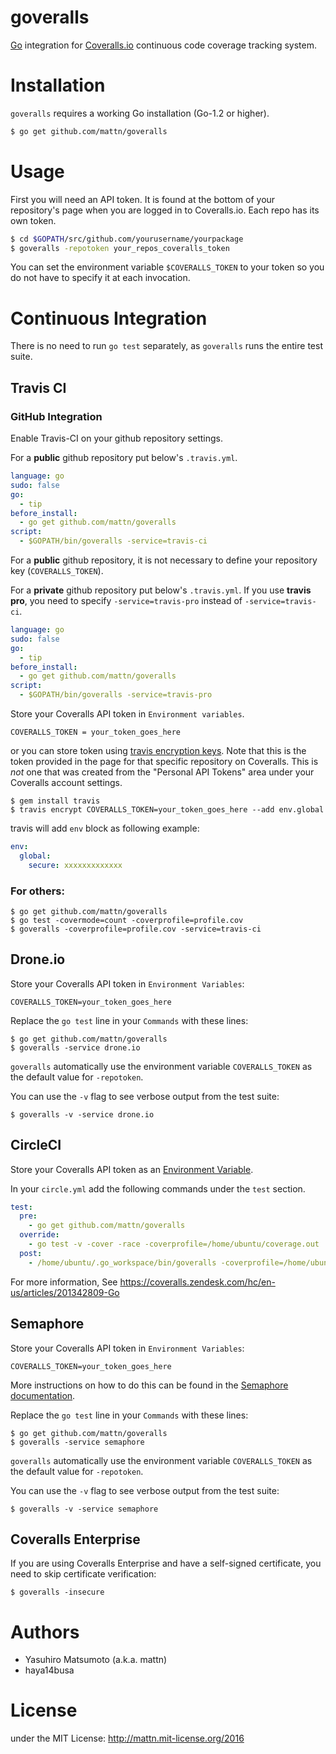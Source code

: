 goveralls
=========

[Go](http://golang.org) integration for [Coveralls.io](http://coveralls.io)
continuous code coverage tracking system.

# Installation

`goveralls` requires a working Go installation (Go-1.2 or higher).

```bash
$ go get github.com/mattn/goveralls
```


# Usage

First you will need an API token.  It is found at the bottom of your
repository's page when you are logged in to Coveralls.io.  Each repo has its
own token.

```bash
$ cd $GOPATH/src/github.com/yourusername/yourpackage
$ goveralls -repotoken your_repos_coveralls_token
```

You can set the environment variable `$COVERALLS_TOKEN` to your token so you do
not have to specify it at each invocation.

# Continuous Integration

There is no need to run `go test` separately, as `goveralls` runs the entire
test suite.

## Travis CI

### GitHub Integration

Enable Travis-CI on your github repository settings.

For a **public** github repository put below's `.travis.yml`.

```yml
language: go
sudo: false
go:
  - tip
before_install:
  - go get github.com/mattn/goveralls
script:
  - $GOPATH/bin/goveralls -service=travis-ci
```

For a **public** github repository, it is not necessary to define your repository key (`COVERALLS_TOKEN`).

For a **private** github repository put below's `.travis.yml`. If you use **travis pro**, you need to specify `-service=travis-pro` instead of `-service=travis-ci`.

```yml
language: go
sudo: false
go:
  - tip
before_install:
  - go get github.com/mattn/goveralls
script:
  - $GOPATH/bin/goveralls -service=travis-pro
```

Store your Coveralls API token in `Environment variables`.

```
COVERALLS_TOKEN = your_token_goes_here
```

or you can store token using [travis encryption keys](https://docs.travis-ci.com/user/encryption-keys/). Note that this is the token provided in the page for that specific repository on Coveralls. This is *not* one that was created from the "Personal API Tokens" area under your Coveralls account settings.

```
$ gem install travis
$ travis encrypt COVERALLS_TOKEN=your_token_goes_here --add env.global
```

travis will add `env` block as following example:

```yml
env:
  global:
    secure: xxxxxxxxxxxxx
```

### For others:

```
$ go get github.com/mattn/goveralls
$ go test -covermode=count -coverprofile=profile.cov
$ goveralls -coverprofile=profile.cov -service=travis-ci
```

## Drone.io

Store your Coveralls API token in `Environment Variables`:

```
COVERALLS_TOKEN=your_token_goes_here
```

Replace the `go test` line in your `Commands` with these lines:

```
$ go get github.com/mattn/goveralls
$ goveralls -service drone.io
```

`goveralls` automatically use the environment variable `COVERALLS_TOKEN` as the
default value for `-repotoken`.

You can use the `-v` flag to see verbose output from the test suite:

```
$ goveralls -v -service drone.io
```

## CircleCI

Store your Coveralls API token as an [Environment Variable](https://circleci.com/docs/environment-variables).

In your `circle.yml` add the following commands under the `test` section.

```yml
test:
  pre:
    - go get github.com/mattn/goveralls
  override:
    - go test -v -cover -race -coverprofile=/home/ubuntu/coverage.out
  post:
    - /home/ubuntu/.go_workspace/bin/goveralls -coverprofile=/home/ubuntu/coverage.out -service=circle-ci -repotoken=$COVERALLS_TOKEN
```

For more information, See https://coveralls.zendesk.com/hc/en-us/articles/201342809-Go

## Semaphore

Store your Coveralls API token in `Environment Variables`:

```
COVERALLS_TOKEN=your_token_goes_here
```

More instructions on how to do this can be found in the [Semaphore documentation](https://semaphoreci.com/docs/exporting-environment-variables.html).

Replace the `go test` line in your `Commands` with these lines:

```
$ go get github.com/mattn/goveralls
$ goveralls -service semaphore
```

`goveralls` automatically use the environment variable `COVERALLS_TOKEN` as the
default value for `-repotoken`.

You can use the `-v` flag to see verbose output from the test suite:

```
$ goveralls -v -service semaphore
```

## Coveralls Enterprise

If you are using Coveralls Enterprise and have a self-signed certificate, you need to skip certificate verification:

```shell
$ goveralls -insecure
```

# Authors

* Yasuhiro Matsumoto (a.k.a. mattn)
* haya14busa

# License

under the MIT License: http://mattn.mit-license.org/2016
